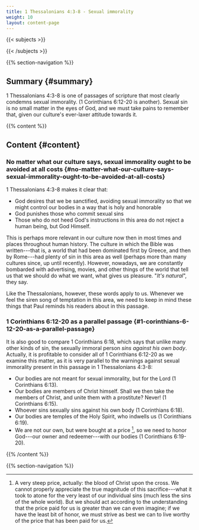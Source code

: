 ```yaml
---
title: 1 Thessalonians 4:3-8 - Sexual immorality
weight: 10
layout: content-page
---
```


{{< subjects >}}

{{< /subjects >}}

{{% section-navigation %}}

<!-- ## Video {#video}

{{% video
videoId=""

videoPlaylist=""

slides="https://bibledocs.org/slides/"
%}} -->

## Summary {#summary}

1 Thessalonians 4:3-8 is one of passages of scripture that most clearly condemns sexual immorality. (1 Corinthians 6:12-20 is another). Sexual sin is no small matter in the eyes of God, and we must take pains to remember that, given our culture's ever-laxer attitude towards it.

<!-- ## Timestamps {#timestamps} -->

{{% content %}}

## Content {#content}

<!-- --- -->

### No matter what our culture says, sexual immorality ought to be avoided at all costs {#no-matter-what-our-culture-says-sexual-immorality-ought-to-be-avoided-at-all-costs}

1 Thessalonians 4:3-8 makes it clear that:

- God desires that we be sanctified, avoiding sexual immorality so that we might control our bodies in a way that is holy and honorable
- God punishes those who commit sexual sins
- Those who do not heed God's instructions in this area do not reject a human being, but God Himself.

This is perhaps more relevant in our culture now then in most times and places throughout human history. The culture in which the Bible was written---that is, a world that had been dominated first by Greece, and then by Rome---had plenty of sin in this area as well (perhaps more than many cultures since, up until recently). However, nowadays, we are constantly bombarded with advertising, movies, and other things of the world that tell us that we should do what we want, what gives us pleasure. "*It's natural*", they say.

Like the Thessalonians, however, these words apply to us. Whenever we feel the siren song of temptation in this area, we need to keep in mind these things that Paul reminds his readers about in this passage.

### 1 Corinthians 6:12-20 as a parallel passage {#1-corinthians-6-12-20-as-a-parallel-passage}

It is also good to compare 1 Corinthians 6:18, which says that unlike many other kinds of sin, the sexually immoral person *sins against his own body*. Actually, it is profitable to consider all of 1 Corinthians 6:12-20 as we examine this matter, as it is very parallel to the warnings against sexual immorality present in this passage in 1 Thessalonians 4:3-8:

- Our bodies are not meant for sexual immorality, but for the Lord (1 Corinthians 6:13).
- Our bodies are members of Christ himself. Shall we then take the members of Christ, and unite them with a prostitute? Never! (1 Corinthians 6:15).
- Whoever sins sexually sins against his own body (1 Corinthians 6:18).
- Our bodies are temples of the Holy Spirit, who indwells us (1 Corinthians 6:19).
- We are not our own, but were bought at a price [^price], so we need to honor God---our owner and redeemer---with our bodies (1 Corinthians 6:19-20).

[^price]: A very steep price, actually: the blood of Christ upon the cross. We cannot properly appreciate the true magnitude of this sacrifice---what it took to atone for the very least of our individual sins (much less the sins of the whole world). But we should act according to the understanding that the price paid for us is greater than we can even imagine; if we have the least bit of honor, we must strive as best we can to live worthy of the price that has been paid for us.

{{% /content %}}


<!-- {{% transcript %}}

## Video/audio transcript {#video-audio-transcript}



{{% /transcript %}} -->

{{% section-navigation %}}
